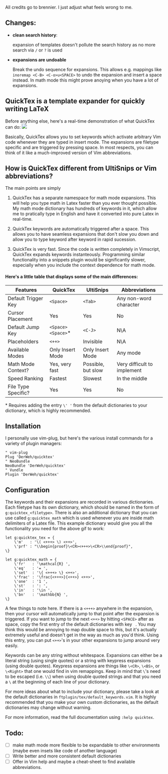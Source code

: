 All credits go to brennier. I just adjust what feels wrong to me.

Changes:
------

* **clean search history**:

    expansion of templates doesn't pollute the search history as no more search via `/` or `?` is used

* **expansions are undoable**

    Break the undo sequence for expansions. 
    This allows e.g. mappings like `inoremap <C-B> <C-o>u<SPACE>` to undo the expansion and insert a space instead. 
    In math mode this might prove anoying when you have a lot of expansions.

## QuickTex is a template expander for quickly writing LaTeX

Before anything else, here's a real-time demonstration of what QuickTex can do:
<img src="http://brennier.com/static/pictures_original/vim_latex_plugin.gif">

Basically, QuickTex allows you to set keywords which activate arbitrary Vim code whenever they are typed in insert mode. The expansions are filetype specific and are triggered by pressing space. In most respects, you can think of it like a much-improved version of Vim abbreviations.

## How is QuickTex different from UltiSnips or Vim abbreviations?

The main points are simply

1. QuickTex has a separate namespace for math mode expansions. This will help you type math in Latex faster than you ever thought possible. My math mode dictionary has hundreds of keywords in it, which allow me to pratically type in English and have it converted into pure Latex in real-time.

2. QuickTex keywords are automatically triggered after a space. This allows you to have seamless expansions that don't slow you down and allow you to type keyword after keyword in rapid sucession.

3. QuickTex is very fast. Since the code is written completely in Vimscript, QuickTex expands keywords instanteously. Programming similar functionality into a snippets plugin would be significantly slower, especially when you include the context dependence for math mode.

#### Here's a little table that displays some of the main differences:
| Features            | QuickTex          | UltiSnips         | Abbreviations     |
| ------------------- | ----------------- | ----------------- | ----------------- |
| Default Trigger Key | `<Space>`         | `<Tab>`           | Any non-word character |
| Cursor Placement    | Yes               | Yes               | No                |
| Default Jump Key    | `<Space><Space>`\*| `<C-J>`           | N\A               |
| Placeholders        | `<++>`            | Invisible         | N\A               |
| Available Modes     | Only Insert Mode  | Only Insert Mode  | Any mode          |
| Math Mode Context?  | Yes, very fast    | Possible, but slow| Very difficult to implement |
| Speed Ranking       | Fastest           | Slowest           | In the middle     |
| File Type Specific? | Yes               | Yes               | No                |

\* Requires adding the entry `\' '` from the default dictionaries to your dictionary, which is highly recommended.

## Installation

I personally use vim-plug, but here's the various install commands for a variety of plugin managers:
```vim
" vim-plug
Plug 'DerWeh/quicktex'
" NeoBundle
NeoBundle 'DerWeh/quicktex'
" Vundle
Plugin 'DerWeh/quicktex'
```

## Configuration

The keywords and their expansions are recorded in various dictionaries. Each filetype has its own dictionary, which should be named in the form of `g:quicktex_<filetype>`. There is also an additional dictionary that you can use called `g:quicktex_math` which is used whenever you are inside math delimiters of a Latex file. This example dictionary would give you all the functionality you need for the above gif to work:

```vim
let g:quicktex_tex = {
    \'m'   : '\( <+++> \) <++>',
    \'prf' : "\\begin{proof}\<CR><+++>\<CR>\\end{proof}",
\}

let g:quicktex_math = {
    \'fr'   : '\mathcal{R} ',
    \'eq'   : '= ',
    \'set'  : '\{ <+++> \} <++>',
    \'frac' : '\frac{<+++>}{<++>} <++>',
    \'one'  : '1 ',
    \'st'   : ': ',
    \'in'   : '\in ',
    \'bn'   : '\mathbb{N} ',
\}
```

A few things to note here. If there is a `<+++>` anywhere in the expansion, then your cursor will automatically jump to that point after the expansion is triggered.
If you want to jump to the next `<++>` by hitting `<SPACE>` after as space, copy the first entry of the default dictionaries with key ` `.
You may think this would be annoying to map double space to this, but it's actually extremely useful and doesn't get in the way as much as you'd think. 
Using this entry, you can put `<++>`'s in your other expansions to jump around very easily.

Keywords can be any string without whitespace. 
Expansions can either be a literal string (using single quotes) or a string with keypress expansions (using double quotes). 
Keypress expansions are things like `\<CR>`, `\<BS>`, or `\<Right>` that one would find in vim remappings. 
Keep in mind that `\`'s need to be escaped (i.e. `\\`) when using double quoted strings and that you need a `\` at the beginning of each line of your dictionary.

For more ideas about what to include your dictionary, please take a look at the default dictionaries in `ftplugin/tex/default_keywords.vim`. 
It is highly recommended that you make your own custom dictionaries, as the default dictionaries may change without warning.

For more information, read the full documentation using `:help quicktex`.


Todo:
-----

* [ ] make math mode more flexible to be expandable to other environments (maybe even insets like code of another language)
* [ ] Write better and more consistent default dictionaries
* [ ] Offer in Vim help and maybe a cheat-sheet to find available abbreviations.
